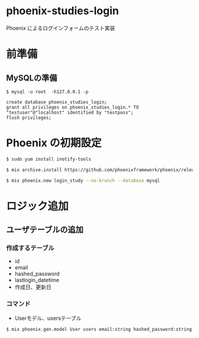 # phoenix-studies-login
Phoenix によるログインフォームのテスト実装

# 前準備
## MySQLの準備
```
$ mysql -u root  -h127.0.0.1 -p

create database phoenix_studies_login;
grant all privileges on phoenix_studies_login.* TO "testuser"@"localhost" identified by "testpass";
flush privileges;
```

# Phoenix の初期設定

```bash
$ sudo yum install inotify-tools

$ mix archive.install https://github.com/phoenixframework/phoenix/releases/download/v1.1.0/phoenix_new-1.1.0.ez

$ mix phoenix.new login_study --no-brunch --database mysql
```

# ロジック追加
## ユーザテーブルの追加

### 作成するテーブル
- id
- email
- hashed_password
- lastlogin_datetime
- 作成日、更新日

### コマンド
- Userモデル、usersテーブル

```bash
$ mix phoenix.gen.model User users email:string hashed_password:string lastlogin_at:datetime
```
